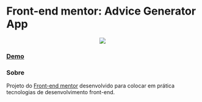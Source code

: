 # Front-end mentor: Advice Generator App

<p align="center">
    <img src="./media/screenshot.png">
    <h3><a href="https://luizfranzon.github.io/frontendMentor-advice-generator-app/App/">Demo</a></h3>
</p>

### Sobre
Projeto do <a href="www.frontendmentor.io">Front-end mentor</a> desenvolvido para colocar em prática tecnologias de desenvolvimento front-end.
